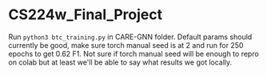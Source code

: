 # CS224w_Final_Project

Run `python3 btc_training.py` in CARE-GNN folder. Default params should currently be good, make sure torch manual seed is at 2 and run for 250 epochs to get 0.62 F1. Not sure if torch manual seed will be enough to repro on colab but at least we'll be able to say what results we got locally.
